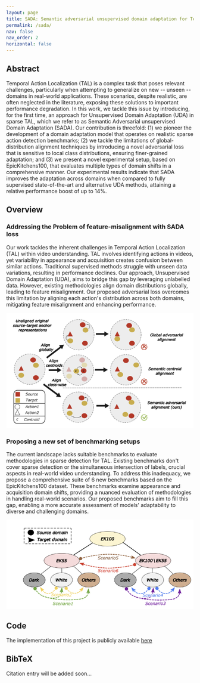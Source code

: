 ```yaml
---
layout: page
title: SADA: Semantic adversarial unsupervised domain adaptation for Temporal Action Localization
permalink: /sada/
nav: false
nav_order: 2
horizontal: false
---
```


## Abstract

Temporal Action Localization (TAL) is a complex task that poses relevant challenges, particularly when attempting to generalize on new -- unseen -- domains in real-world applications. These scenarios, despite realistic, are often neglected in the literature, exposing these solutions to important performance degradation. In this work, we tackle this issue by introducing, for the first time, an approach for Unsupervised Domain Adaptation (UDA) in sparse TAL, which we refer to as Semantic Adversarial unsupervised Domain Adaptation (SADA). Our contribution is threefold: (1) we pioneer the development of a domain adaptation model that operates on realistic sparse action detection benchmarks; (2) we tackle the limitations of global-distribution alignment techniques by introducing a novel adversarial loss that is sensitive to local class distributions, ensuring finer-grained adaptation; and (3) we present a novel experimental setup, based on EpicKitchens100, that evaluates multiple types of domain shifts in a comprehensive manner. Our experimental results indicate that SADA improves the adaptation across domains when compared to fully supervised state-of-the-art and alternative UDA methods, attaining a relative performance boost of up to $14\%$.

## Overview
### Addressing the Problem of feature-misalignment with SADA loss
Our work tackles the inherent challenges in Temporal Action Localization (TAL) within video understanding. TAL involves identifying actions in videos, yet variability in appearance and acquisition creates confusion between similar actions. Traditional supervised methods struggle with unseen data variations, resulting in performance declines. Our approach, Unsupervised Domain Adaptation (UDA), aims to bridge this gap by leveraging unlabelled data. However, existing methodologies align domain distributions globally, leading to feature misalignment. Our proposed adversarial loss overcomes this limitation by aligning each action's distribution across both domains, mitigating feature misalignment and enhancing performance.

![SADA loss](/assets/img/sada/sada_loss.png) <!-- Add the path to your image -->


### Proposing a new set of benchmarking setups
The current landscape lacks suitable benchmarks to evaluate methodologies in sparse detection for TAL. Existing benchmarks don't cover sparse detection or the simultaneous intersection of labels, crucial aspects in real-world video understanding. To address this inadequacy, we propose a comprehensive suite of 6 new benchmarks based on the EpicKitchens100 dataset. These benchmarks examine appearance and acquisition domain shifts, providing a nuanced evaluation of methodologies in handling real-world scenarios. Our proposed benchmarks aim to fill this gap, enabling a more accurate assessment of models' adaptability to diverse and challenging domains.

![New benchmarks](/assets/img/sada/benchmarks.png) <!-- Add the path to your image -->

## Code
The implementation of this project is publicly available [here](https://github.com/davidpujol/SADA)

## BibTeX

Citation entry will be added soon...